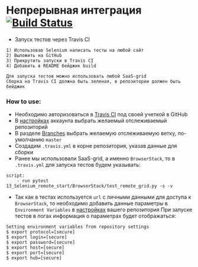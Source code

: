 # Непрерывная интеграция [![Build Status](https://travis-ci.org/vamotest/qa_automation.svg?branch=26_Continuous_Integration)](https://travis-ci.org/vamotest/qa_automation)
* Запуск тестов через Travis CI
```
1) Использовав Selenium написать тесты на любой сайт
2) Выложить на GitHub
3) Прикрутить запуски в Travis CI
4) Добавить в README бейджик build

Для запуска тестов можно использовать любой SaaS-grid
Сборка на Travis CI должна быть зеленая, в репозитории должен быть бейджик
```

### How to use:
* Необходимо авторизоваться в [Travis CI](https://github.com/login?client_id=f244293c729d5066cf27&return_to=%2Flogin%2Foauth%2Fauthorize%3Fclient_id%3Df244293c729d5066cf27%26redirect_uri%3Dhttps%253A%252F%252Fapi.travis-ci.org%252Fauth%252Fhandshake%26scope%3Dread%253Aorg%252Cuser%253Aemail%252Crepo_deployment%252Crepo%253Astatus%252Cwrite%253Arepo_hook%26state%3DldsGL5S0LK_xjZdvaXXYJA%253A%253A%253Ahttps%253A%252F%252Ftravis-ci.org%252F) под своей учеткой в GitHub
* В [настройках](https://travis-ci.org/account/repositories) аккаунта выбрать желаемый отслеживаемый репозиторий
* В разделе [Branches](https://travis-ci.org/vamotest/qa_automation/branches) выбрать желаемую отслеживаемую ветку, по-умолчанию `master`
* Создадим `.travis.yml` в корне репозитория, указав данные для сборки
* Ранее мы использовали SaaS-grid, а именно `BrowserStack`, то в `.travis.yml`
для запуска тестов будем указывать: 
```
script:
    - run pytest 13_Selenium_remote_start/BrowserStack/test_remote_grid.py -s -v
```
* Так как в тестах используется `url` c личными данными для доступа 
к `BrowserStack`, то необходимо добавить данные параметры 
в `Environment Variables` в [настройках](https://travis-ci.org/vamotest/qa_automation/settings) вашего репозитория
При запуске тестов в логах информация о параметрах будет отображаться:
```
Setting environment variables from repository settings
$ export protocol=[secure]
$ export login=[secure]
$ export password=[secure]
$ export host=[secure]
$ export port=[secure]
$ export hub=[secure]
``` 